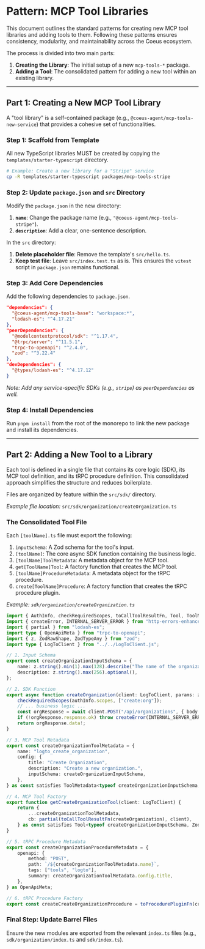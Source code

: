 # **Pattern: MCP Tool Libraries**

This document outlines the standard patterns for creating new MCP tool libraries and adding tools to them. Following these patterns ensures consistency, modularity, and maintainability across the Coeus ecosystem.

The process is divided into two main parts:
1.  **Creating the Library**: The initial setup of a new `mcp-tools-*` package.
2.  **Adding a Tool**: The consolidated pattern for adding a new tool within an existing library.

---

## **Part 1: Creating a New MCP Tool Library**

A "tool library" is a self-contained package (e.g., `@coeus-agent/mcp-tools-new-service`) that provides a cohesive set of functionalities.

### **Step 1: Scaffold from Template**

All new TypeScript libraries MUST be created by copying the `templates/starter-typescript` directory.

```bash
# Example: Create a new library for a "Stripe" service
cp -R templates/starter-typescript packages/mcp-tools-stripe
```

### **Step 2: Update `package.json` and `src` Directory**

Modify the `package.json` in the new directory:
1.  **`name`**: Change the package name (e.g., `"@coeus-agent/mcp-tools-stripe"`).
2.  **`description`**: Add a clear, one-sentence description.

In the `src` directory:
1.  **Delete placeholder file**: Remove the template's `src/hello.ts`.
2.  **Keep test file**: Leave `src/index.test.ts` as is. This ensures the `vitest` script in `package.json` remains functional.

### **Step 3: Add Core Dependencies**

Add the following dependencies to `package.json`.

```json
"dependencies": {
  "@coeus-agent/mcp-tools-base": "workspace:*",
  "lodash-es": "^4.17.21"
},
"peerDependencies": {
  "@modelcontextprotocol/sdk": "^1.17.4",
  "@trpc/server": "^11.5.1",
  "trpc-to-openapi": "^2.4.0",
  "zod": "^3.22.4"
},
"devDependencies": {
  "@types/lodash-es": "^4.17.12"
}
```
*Note: Add any service-specific SDKs (e.g., `stripe`) as `peerDependencies` as well.*

### **Step 4: Install Dependencies**

Run `pnpm install` from the root of the monorepo to link the new package and install its dependencies.

---

## **Part 2: Adding a New Tool to a Library**

Each tool is defined in a single file that contains its core logic (SDK), its MCP tool definition, and its tRPC procedure definition. This consolidated approach simplifies the structure and reduces boilerplate.

Files are organized by feature within the `src/sdk/` directory.

*Example file location:* `src/sdk/organization/createOrganization.ts`

### **The Consolidated Tool File**

Each `[toolName].ts` file must export the following:
1.  `inputSchema`: A Zod schema for the tool's input.
2.  `[toolName]`: The core async SDK function containing the business logic.
3.  `[toolName]ToolMetadata`: A metadata object for the MCP tool.
4.  `get[ToolName]Tool`: A factory function that creates the MCP tool.
5.  `[toolName]ProcedureMetadata`: A metadata object for the tRPC procedure.
6.  `create[ToolName]Procedure`: A factory function that creates the tRPC procedure plugin.

*Example: `sdk/organization/createOrganization.ts`*
```typescript
import { AuthInfo, checkRequiredScopes, toCallToolResultFn, Tool, ToolMetadata, toProcedurePluginFn } from "@coeus-agent/mcp-tools-base";
import { createError, INTERNAL_SERVER_ERROR } from "http-errors-enhanced";
import { partial } from "lodash-es";
import type { OpenApiMeta } from "trpc-to-openapi";
import { z, ZodRawShape, ZodTypeAny } from "zod";
import type { LogToClient } from "../../LogToClient.js";

// 1. Input Schema
export const createOrganizationInputSchema = {
    name: z.string().min(1).max(128).describe("The name of the organization."),
    description: z.string().max(256).optional(),
};

// 2. SDK Function
export async function createOrganization(client: LogToClient, params: z.objectOutputType<typeof createOrganizationInputSchema, ZodTypeAny>, { authInfo }: { authInfo: AuthInfo }) {
    checkRequiredScopes(authInfo.scopes, ["create:org"]);
    // ... business logic ...
    const orgResponse = await client.POST("/api/organizations", { body: params });
    if (!orgResponse.response.ok) throw createError(INTERNAL_SERVER_ERROR);
    return orgResponse.data!;
}

// 3. MCP Tool Metadata
export const createOrganizationToolMetadata = {
    name: "logto_create_organization",
    config: {
        title: "Create Organization",
        description: "Create a new organization.",
        inputSchema: createOrganizationInputSchema,
    },
} as const satisfies ToolMetadata<typeof createOrganizationInputSchema, ZodRawShape>;

// 4. MCP Tool Factory
export function getCreateOrganizationTool(client: LogToClient) {
    return {
        ...createOrganizationToolMetadata,
        cb: partial(toCallToolResultFn(createOrganization), client),
    } as const satisfies Tool<typeof createOrganizationInputSchema, ZodRawShape>;
}

// 5. tRPC Procedure Metadata
export const createOrganizationProcedureMetadata = {
    openapi: {
        method: "POST",
        path: `/${createOrganizationToolMetadata.name}`,
        tags: ["tools", "logto"],
        summary: createOrganizationToolMetadata.config.title,
    },
} as OpenApiMeta;

// 6. tRPC Procedure Factory
export const createCreateOrganizationProcedure = toProcedurePluginFn(createOrganizationInputSchema, createOrganization, createOrganizationProcedureMetadata);
```

### **Final Step: Update Barrel Files**

Ensure the new modules are exported from the relevant `index.ts` files (e.g., `sdk/organization/index.ts` and `sdk/index.ts`).
